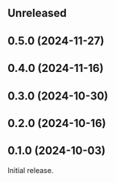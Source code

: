 <!-- Learn how to maintain this file at https://github.com/WordPress/gutenberg/tree/HEAD/packages#maintaining-changelogs. -->

## Unreleased

## 0.5.0 (2024-11-27)

## 0.4.0 (2024-11-16)

## 0.3.0 (2024-10-30)

## 0.2.0 (2024-10-16)

## 0.1.0 (2024-10-03)

Initial release.
